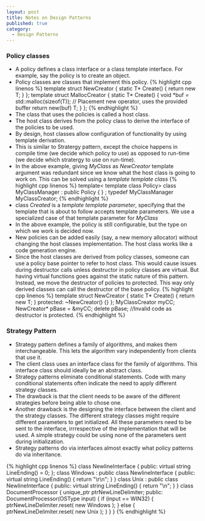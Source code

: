 ```yaml
---
layout: post
title: Notes on Design Patterns
published: true
category:
  - Design Patterns
---
```


### Policy classes
* A policy defines a class interface or a class template interface. For example, say the policy is to create an object.
* Policy classes are classes that implement this policy.
{% highlight cpp linenos %}
    template<class T>
    struct NewCreator
    {
        static T* Create()
        {
            return new T;
        }
    };
    template<class T>
    struct MallocCreator
    {
        static T* Create()
        {
            void *buf = std::malloc(sizeof(T));
            // Placement new operator, uses the provided buffer
            return new(buf) T; 
        }
    };
{% endhighlight %}
* The class that uses the policies is called a host class.
* The host class derives from the policy class to derive the interface of the policies to be used.
* By design, host classes allow configuration of functionality by using template derivation.
* This is similar to Stratergy pattern, except the choice happens in compile time (we decide which policy to use) as opposed to run-time (we decide which stratergy to use on run-time).
* In the above example, giving *MyClass* as *NewCreator* template argument was redundant since we know what the host class is going to work on. This can be solved using a *template template class*
{% highlight cpp linenos %}
    template< template <class Created> class Policy>
    class MyClassManager : public Policy<MyClass>
    {
    } ;
    typedef MyClassManager<NewCreator> MyClassCreator;
{% endhighlight %}
* class *Created* is a *template template parameter*, specifying that the template that is about to follow accepts template parameters. We use a specialized case of that template parameter for *MyClass*
* In the above example, the policy is still configurable, but the type on which we work is decided now.
* New policies can be added easily (say, a new memory allocator) without changing the host classes implementation. The host class works like a code generation engine.
* Since the host classes are derived from policy classes, someone can use a policy base pointer to refer to host class. This would cause issues during destructor calls unless destructor in policy classes are virtual. But having virtual functions goes against the static nature of this pattern. Instead, we move the destructor of policies to protected. This way only derived classes can call the destructor of the base policy.
{% highlight cpp linenos %}
    template<class T>
    struct NewCreator
    {
        static T* Create()
        {
            return new T;
        }
        protected:
        ~NewCreator() {}
    };
    MyClassCreator myCC;
    NewCreator<MyClass>* pBase = &myCC;
    delete pBase;   //Invalid code as destructor is protected.
{% endhighlight %} 


### Strategy Pattern
* Strategy pattern defines a family of algorithms, and makes them interchangeable. This lets the algorithm vary independently from clients that use it.
* The client class uses an interface class for the family of algorithms. This interface class should ideally be an abstract class.
* Strategy patterns eliminate conditional statements. Code with many conditional statements often indicate the need to apply different strategy classes.
* The drawback is that the client needs to be aware of the different strategies before being able to chose one.
* Another drawback is the designing the interface between the client and the strategy classes. The different strategy classes might require different parameters to get initialized. All these parameters need to be sent to the interface, irrrespective of the implementation that will be used. A simple strategy could be using none of the parameters sent during initialization.
* Strategy patterns do via interfaces almost exactly what policy patterns do via inheritance.

{% highlight cpp linenos %}
    class NewlineInterface
    {
        public:
            virtual string LineEnding() = 0;
    };
    class Windows : public class NewlineInterface
    {
        public:
            virtual string LineEnding()
            {
                return "\r\n";
            }
    }
    class Unix : public class NewlineInterface
    {
        public:
            virtual string LineEnding()
            {
                return "\n";
            }
    }
    class DocumentProcessor
    {
        unique_ptr<NewlineInterface> ptrNewLineDelimiter;
        public:
            DocumentProcessor(OSType input)
            {
                if (input == WIN32)
                {
                    ptrNewLineDelimiter.reset( new Windows );
                } else {
                    ptrNewLineDelimiter.reset( new Unix );
                }
            }
    }
{% endhighlight %} 